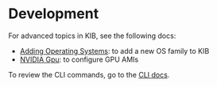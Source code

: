 # Development

For advanced topics in KIB, see the following docs:

- [Adding Operating Systems](./add-new-os): to add a new OS family to KIB
- [NVIDIA Gpu](./nvidia-gpu): to configure GPU AMIs

To review the CLI commands, go to the [CLI docs](../cli).